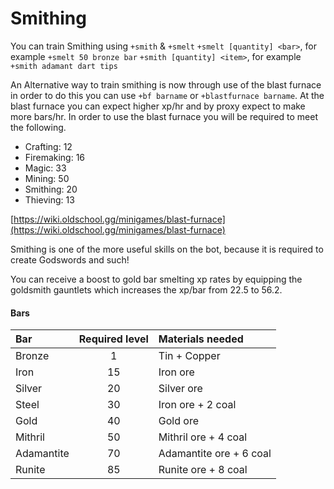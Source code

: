 # Smithing

You can train Smithing using `+smith` & `+smelt` `+smelt [quantity] <bar>`, for example `+smelt 50 bronze bar` `+smith [quantity] <item>`, for example `+smith adamant dart tips`

An Alternative way to train smithing is now through use of the blast furnace in order to do this you can use `+bf barname` or `+blastfurnace barname`.  At the blast furnace you can expect higher xp/hr and by proxy expect to make more bars/hr.  In order to use the blast furnace you will be required to meet the following.

* Crafting: 12
* Firemaking: 16
* Magic: 33
* Mining: 50
* Smithing: 20
* Thieving: 13

[https://wiki.oldschool.gg/minigames/blast-furnace](https://wiki.oldschool.gg/minigames/blast-furnace)

Smithing is one of the more useful skills on the bot, because it is required to create Godswords and such!

You can receive a boost to gold bar smelting xp rates by equipping the goldsmith gauntlets which increases the xp/bar from 22.5 to 56.2.

#### Bars

| **Bar** | **Required level** | **Materials needed** |
| :--- | :---: | :--- |
| Bronze | 1 | Tin + Copper |
| Iron | 15 | Iron ore |
| Silver | 20 | Silver ore |
| Steel | 30 | Iron ore + 2 coal |
| Gold | 40 | Gold ore |
| Mithril | 50 | Mithril ore + 4 coal |
| Adamantite | 70 | Adamantite ore + 6 coal |
| Runite | 85 | Runite ore + 8 coal |



